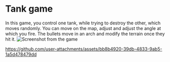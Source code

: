 # Tank game
In this game, you control one tank, while trying to destroy the other, which moves randomly. You can move on the map, adjust and adjust the angle at which you fire. The bullets move in an arch and modify the terrain once they hit it.
![Screenshot from the game](https://i.imgur.com/hZcw4HO.png)

https://github.com/user-attachments/assets/bb8b4920-39db-4833-9ab5-1a5d478479dd


